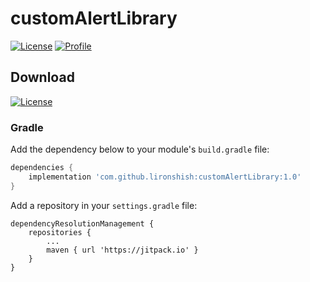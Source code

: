 # customAlertLibrary

<p align="left">
  <a href="https://jitpack.io/#lironshish/customAlertLibrary/1.0"><img alt="License" src="https://badgen.net/badge/Jitpack/1.0/orange?icon=github"/></a>
  <a href="https://github.com/lironshish"><img alt="Profile" src="https://badgen.net/badge/Github/lironshish/green?icon=github"/></a>
</p>


## Download
  <a href="https://jitpack.io/#lironshish/customAlertLibrary/1.0"><img alt="License" src="https://badgen.net/badge/Jitpack/1.0/orange?icon=github"/></a>

### Gradle

Add the dependency below to your module's `build.gradle` file:
```gradle
dependencies {
    implementation 'com.github.lironshish:customAlertLibrary:1.0'
}
```
Add a repository in your `settings.gradle` file:
```
dependencyResolutionManagement {
    repositories {
        ...
        maven { url 'https://jitpack.io' }
    }
}
```

